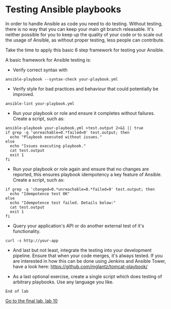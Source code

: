 # Testing Ansible playbooks

In order to handle Ansible as code you need to do testing. Without testing, there is no way that you can keep your main git branch releasable.
It's neither possible for you to keep up the quality of your code or to scale out the usage of Ansible, as without proper testing, less people can contribute.

Take the time to apply this basic 6 step framework for testing your Ansible.

A basic framework for Ansible testing is:
* Verify correct syntax with
```
ansible-playbook --syntax-check your-playbook.yml
```

* Verify style for bad practices and behaviour that could potentially be improved.
```
ansible-lint your-playbook.yml
```

* Run your playbook or role and ensure it completes without failures. Create a script, such as:
```
ansible-playbook your-playbook.yml >test.output 2>&1 || true
if grep -q 'unreachable=0.*failed=0' test.output; then
  echo "Playbook executed without issues."
else
  echo "Issues executing playbook."
  cat test.output
  exit 1
fi
```

* Run your playbook or role again and ensure that no changes are reported, this ensures playbook idempotency a key feature of Ansible. Create a script, such as:
```
if grep -q 'changed=0.*unreachable=0.*failed=0' test.output; then
  echo "Idempotence test OK"
else
  echo "Idempotence test failed. Details below:"
  cat test.output
  exit 1
fi
```

* Query your application's API or do another external test of it's functionality.
```
curl -s http://your-app
```

* And last but not least, integrate the testing into your development pipeline. Ensure that when your code merges, it's always tested.
If you are interested in how this can be done using Jenkins and Ansible Tower, have a look here:
https://github.com/mglantz/tomcat-playbook/

* As a last optional exercise, create a single script which does testing of arbitrary playbooks. Use any language you like.

```
End of lab
```
[Go to the final lab, lab 10](../lab-10/README.md)
